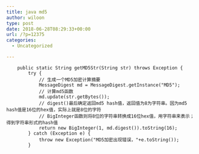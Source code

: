 ```yaml
---
title: java md5
author: wiloon
type: post
date: 2018-06-28T08:29:33+00:00
url: /?p=12375
categories:
  - Uncategorized

---
```

<pre><code class="language-java line-numbers">    public static String getMD5Str(String str) throws Exception {
        try {
            // 生成一个MD5加密计算摘要
            MessageDigest md = MessageDigest.getInstance("MD5");
            // 计算md5函数
            md.update(str.getBytes());
            // digest()最后确定返回md5 hash值，返回值为8为字符串。因为md5 hash值是16位的hex值，实际上就是8位的字符
            // BigInteger函数则将8位的字符串转换成16位hex值，用字符串来表示；得到字符串形式的hash值
            return new BigInteger(1, md.digest()).toString(16);
        } catch (Exception e) {
            throw new Exception("MD5加密出现错误，"+e.toString());
        }
</code></pre>